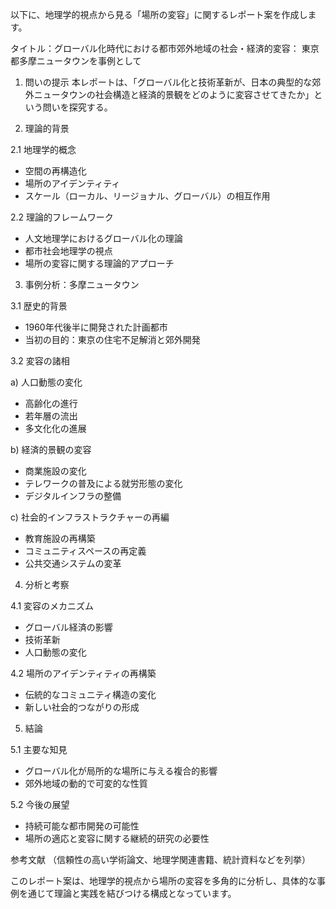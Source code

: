 以下に、地理学的視点から見る「場所の変容」に関するレポート案を作成します。

タイトル：グローバル化時代における都市郊外地域の社会・経済的変容：
東京都多摩ニュータウンを事例として

1. 問いの提示
本レポートは、「グローバル化と技術革新が、日本の典型的な郊外ニュータウンの社会構造と経済的景観をどのように変容させてきたか」という問いを探究する。

2. 理論的背景

2.1 地理学的概念
- 空間の再構造化
- 場所のアイデンティティ
- スケール（ローカル、リージョナル、グローバル）の相互作用

2.2 理論的フレームワーク
- 人文地理学におけるグローバル化の理論
- 都市社会地理学の視点
- 場所の変容に関する理論的アプローチ

3. 事例分析：多摩ニュータウン

3.1 歴史的背景
- 1960年代後半に開発された計画都市
- 当初の目的：東京の住宅不足解消と郊外開発

3.2 変容の諸相

a) 人口動態の変化
- 高齢化の進行
- 若年層の流出
- 多文化化の進展

b) 経済的景観の変容
- 商業施設の変化
- テレワークの普及による就労形態の変化
- デジタルインフラの整備

c) 社会的インフラストラクチャーの再編
- 教育施設の再構築
- コミュニティスペースの再定義
- 公共交通システムの変革

4. 分析と考察

4.1 変容のメカニズム
- グローバル経済の影響
- 技術革新
- 人口動態の変化

4.2 場所のアイデンティティの再構築
- 伝統的なコミュニティ構造の変化
- 新しい社会的つながりの形成

5. 結論

5.1 主要な知見
- グローバル化が局所的な場所に与える複合的影響
- 郊外地域の動的で可変的な性質

5.2 今後の展望
- 持続可能な都市開発の可能性
- 場所の適応と変容に関する継続的研究の必要性

参考文献
（信頼性の高い学術論文、地理学関連書籍、統計資料などを列挙）

このレポート案は、地理学的視点から場所の変容を多角的に分析し、具体的な事例を通じて理論と実践を結びつける構成となっています。